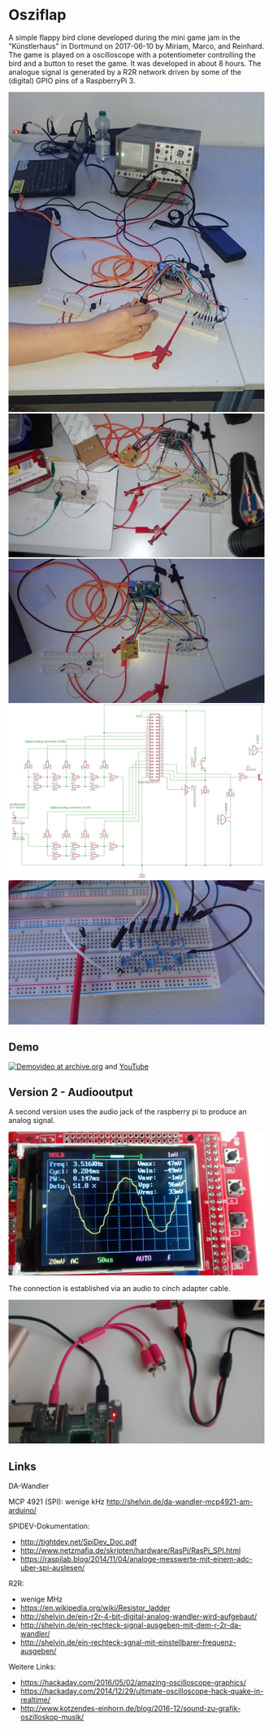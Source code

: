 Osziflap
========

A simple flappy bird clone developed during the mini game jam in the
"Künstlerhaus" in Dortmund on 2017-06-10 by Miriam, Marco, and
Reinhard. The game is played on a oscilloscope with a potentiometer
controlling the bird and a button to reset the game. It was developed
in about 8 hours. The analogue signal is generated by a R2R network
driven by some of the (digital) GPIO pins of a RaspberryPi 3.


![Overview](media/overview_all.jpg)
![Overview](media/overview_top.jpg)
![Overview](media/overview_top2.jpg)
![Overview](media/schematic.png)
![Overview](media/dac.jpg)

Demo
----
[![Demovideo at archive.org](https://archive.org/download/Osziflap_Demo/Osziflap_Demo.thumbs/demo_000009.jpg)](https://archive.org/details/Osziflap_Demo) and [YouTube](https://www.youtube.com/watch?v=7jtvtk3SSTg)

Version 2 - Audiooutput
-----------------------

A second version uses the audio jack of the raspberry pi to produce an analog 
signal.

![oszi_sine](media/sine_oszi.jpg)

The connection is established via an audio to cinch adapter cable.

![oszi_sine](media/audiojack_cinch_connection.jpg)


Links
-----

DA-Wandler

MCP 4921 (SPI): wenige kHz http://shelvin.de/da-wandler-mcp4921-am-arduino/

SPIDEV-Dokumentation:

-    http://tightdev.net/SpiDev_Doc.pdf
-    http://www.netzmafia.de/skripten/hardware/RasPi/RasPi_SPI.html
-    https://raspilab.blog/2014/11/04/analoge-messwerte-mit-einem-adc-uber-spi-auslesen/
    
R2R: 

-    wenige MHz
-    https://en.wikipedia.org/wiki/Resistor_ladder
-    http://shelvin.de/ein-r2r-4-bit-digital-analog-wandler-wird-aufgebaut/
-    http://shelvin.de/ein-rechteck-signal-ausgeben-mit-dem-r-2r-da-wandler/
-    http://shelvin.de/ein-rechteck-sgnal-mit-einstellbarer-frequenz-ausgeben/
    
Weitere Links:

-    https://hackaday.com/2016/05/02/amazing-oscilloscope-graphics/
-    https://hackaday.com/2014/12/29/ultimate-oscilloscope-hack-quake-in-realtime/
-    http://www.kotzendes-einhorn.de/blog/2016-12/sound-zu-grafik-oszilloskop-musik/
    
